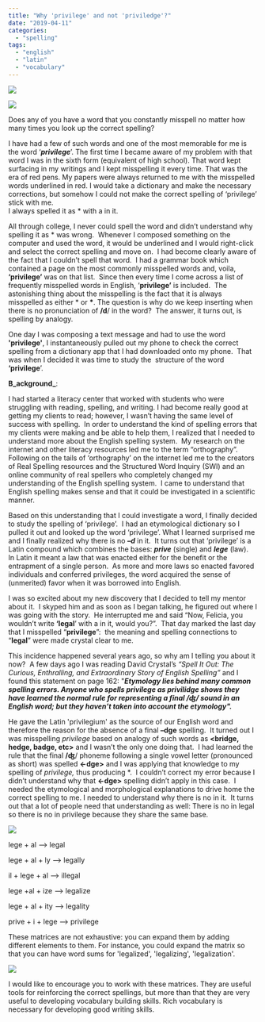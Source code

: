 ```yaml
---
title: "Why 'privilege' and not 'priviledge'?"
date: "2019-04-11"
categories: 
  - "spelling"
tags: 
  - "english"
  - "latin"
  - "vocabulary"
---
```


![](images/image-10.png)

![](images/image-14.png)

  
Does any of you have a word that you constantly misspell no matter how many times you look up the correct spelling?

  
I have had a few of such words and one of the most memorable for me is the word ‘**_privilege_**’. The first time I became aware of my problem with that word I was in the sixth form (equivalent of high school). That word kept surfacing in my writings and I kept misspelling it every time. That was the era of red pens. My papers were always returned to me with the misspelled words underlined in red. I would take a dictionary and make the necessary corrections, but somehow I could not make the correct spelling of ‘privilege’ stick with me.  
I always spelled it as \***<priviledge>** with a **<d>** in it.

All through college, I never could spell the word and didn’t understand why spelling it as \***<priviledge>** was wrong.  Whenever I composed something on the computer and used the word, it would be underlined and I would right-click and select the correct spelling and move on.  I had become clearly aware of the fact that I couldn’t spell that word.  I had a grammar book which contained a page on the most commonly misspelled words and, voila, **‘privilege’** was on that list.  Since then every time I come across a list of frequently misspelled words in English, ‘**privilege’** is included.  The astonishing thing about the misspelling is the fact that it is always misspelled as either \***<priviledge>** or **\*<privilidge>**. The question is why do we keep inserting **<d>** when there is no pronunciation of **/d**/ in the word?  The answer, it turns out, is spelling by analogy.

One day I was composing a text message and had to use the word **'privilege'**, I instantaneously pulled out my phone to check the correct spelling from a dictionary app that I had downloaded onto my phone.  That was when I decided it was time to study the  structure of the word **‘privilege**’. 

**B_ackground_**:

I had started a literacy center that worked with students who were struggling with reading, spelling, and writing. I had become really good at getting my clients to read; however, I wasn’t having the same level of success with spelling.  In order to understand the kind of spelling errors that my clients were making and be able to help them, I realized that I needed to understand more about the English spelling system.  My research on the internet and other literacy resources led me to the term “orthography”.  Following on the tails of ‘orthography’ on the internet led me to the creators of Real Spelling resources and the Structured Word Inquiry (SWI) and an online community of real spellers who completely changed my understanding of the English spelling system.  I came to understand that English spelling makes sense and that it could be investigated in a scientific manner.

Based on this understanding that I could investigate a word, I finally decided to study the spelling of ‘privilege’.  I had an etymological dictionary so I pulled it out and looked up the word ‘privilege’. What I learned surprised me and I finally realized why there is no **_–d_** in it.  It turns out that ‘privilege’ is a Latin compound which combines the bases: **_prive_** (single) and **_lege_** (law).  In Latin it meant a law that was enacted either for the benefit or the entrapment of a single person.  As more and more laws so enacted favored individuals and conferred privileges, the word acquired the sense of (unmerited) favor when it was borrowed into English. 

I was so excited about my new discovery that I decided to tell my mentor about it.  I skyped him and as soon as I began talking, he figured out where I was going with the story.  He interrupted me and said “Now, Felicia, you wouldn’t write **‘legal**’ with a **<d>** in it, would you?”.  That day marked the last day that I misspelled “**privilege**”:  the meaning and spelling connections to “**legal**” were made crystal clear to me.

This incidence happened several years ago, so why am I telling you about it now?  A few days ago I was reading David Crystal’s _“Spell It Out: The Curious, Enthralling, and Extraordinary Story of English Spelling”_ and I found this statement on page 162: "**_Etymology lies behind many common spelling errors. Anyone who spells privilege as privilidge shows they have learned the normal rule for representing a final /ʤ/ sound in an English word; but they haven’t taken into account the etymology"._**

He gave the Latin 'privilegium' as the source of our English word and therefore the reason for the absence of a final **–dge** spelling.  It turned out I was misspelling _privilege_ based on analogy of such words as **<bridge, hedge, badge, etc>** and I wasn’t the only one doing that.  I had learned the rule that the final **/ʤ**/ phoneme following a single vowel letter (pronounced as short) was spelled **<-dge>** and I was applying that knowledge to my spelling of _privilege,_ thus producing \*<priviledge>.  I couldn’t correct my error because I didn’t understand why that **<-dge>** spelling didn’t apply in this case.  I needed the etymological and morphological explanations to drive home the correct spelling to me. I needed to understand why there is no **<d>** in it.  It turns out that a lot of people need that understanding as well: There is no **<d>** in legal so there is no **<d>** in privilege because they share the same base.

![](images/image-11.png)

lege + al --> legal

lege \+ al + ly --> legally

il + lege + al --> illegal

lege +al + ize --> legalize

lege + al + ity --> legality

prive + i + lege --> privilege

These matrices are not exhaustive: you can expand them by adding different elements to them. For instance, you could expand the matrix so that you can have word sums for 'legalized', 'legalizing', 'legalization'.

![](images/image-13.png)

  

I would like to encourage you to work with these matrices. They are useful tools for reinforcing the correct spellings, but more than that they are very useful to developing vocabulary building skills. Rich vocabulary is necessary for developing good writing skills.

